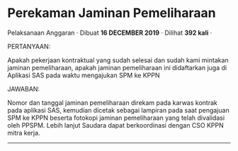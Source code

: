 Perekaman Jaminan Pemeliharaan
==============================

Pelaksanaan Anggaran · Dibuat **16 DECEMBER 2019** · Dilihat **392 kali** ·

PERTANYAAN:

Apakah pekerjaan kontraktual yang sudah selesai dan sudah kami mintakan jaminan pemeliharaan, apakah jaminan pemeliharaan ini didaftarkan juga di Aplikasi SAS pada waktu mengajukan SPM ke KPPN

JAWABAN:

Nomor dan tanggal jaminan pemeliharaan direkam pada karwas kontrak pada aplikasi SAS, kemudian dicetak sebagai lampiran pada saat pengajuan SPM ke KPPN beserta fotokopi jaminan pemeliharaan yang telah divalidasi oleh PPSPM. Lebih lanjut Saudara dapat berkoordinasi dengan CSO KPPN mitra kerja.  

  
  
  

* * *